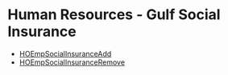 <div class="ignore-in-full-text-search">

# Human Resources - Gulf Social Insurance
  - [HOEmpSocialInsuranceAdd](/modules/humanresource-gulf-social-insurance/HOEmpSocialInsuranceAdd.md)
  - [HOEmpSocialInsuranceRemove](/modules/humanresource-gulf-social-insurance/HOEmpSocialInsuranceRemove.md)

</div>
